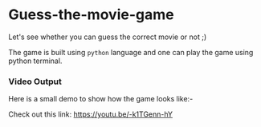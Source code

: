 # Guess-the-movie-game
Let's see whether you can guess the correct movie or not  ;)

The game is built using ```python``` language and one can play the game using python terminal.

### Video Output
Here is a small demo to show how the game looks like:-

Check out this link: https://youtu.be/-k1TGenn-hY
